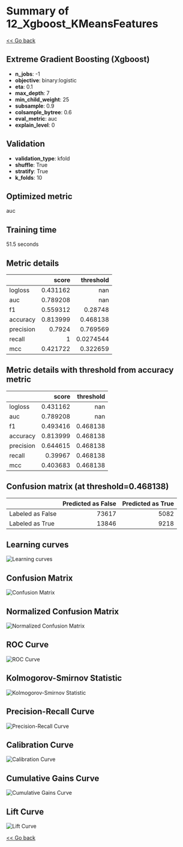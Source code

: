 # Summary of 12_Xgboost_KMeansFeatures

[<< Go back](../README.md)


## Extreme Gradient Boosting (Xgboost)
- **n_jobs**: -1
- **objective**: binary:logistic
- **eta**: 0.1
- **max_depth**: 7
- **min_child_weight**: 25
- **subsample**: 0.9
- **colsample_bytree**: 0.6
- **eval_metric**: auc
- **explain_level**: 0

## Validation
 - **validation_type**: kfold
 - **shuffle**: True
 - **stratify**: True
 - **k_folds**: 10

## Optimized metric
auc

## Training time

51.5 seconds

## Metric details
|           |    score |   threshold |
|:----------|---------:|------------:|
| logloss   | 0.431162 | nan         |
| auc       | 0.789208 | nan         |
| f1        | 0.559312 |   0.28748   |
| accuracy  | 0.813999 |   0.468138  |
| precision | 0.7924   |   0.769569  |
| recall    | 1        |   0.0274544 |
| mcc       | 0.421722 |   0.322659  |


## Metric details with threshold from accuracy metric
|           |    score |   threshold |
|:----------|---------:|------------:|
| logloss   | 0.431162 |  nan        |
| auc       | 0.789208 |  nan        |
| f1        | 0.493416 |    0.468138 |
| accuracy  | 0.813999 |    0.468138 |
| precision | 0.644615 |    0.468138 |
| recall    | 0.39967  |    0.468138 |
| mcc       | 0.403683 |    0.468138 |


## Confusion matrix (at threshold=0.468138)
|                  |   Predicted as False |   Predicted as True |
|:-----------------|---------------------:|--------------------:|
| Labeled as False |                73617 |                5082 |
| Labeled as True  |                13846 |                9218 |

## Learning curves
![Learning curves](learning_curves.png)
## Confusion Matrix

![Confusion Matrix](confusion_matrix.png)


## Normalized Confusion Matrix

![Normalized Confusion Matrix](confusion_matrix_normalized.png)


## ROC Curve

![ROC Curve](roc_curve.png)


## Kolmogorov-Smirnov Statistic

![Kolmogorov-Smirnov Statistic](ks_statistic.png)


## Precision-Recall Curve

![Precision-Recall Curve](precision_recall_curve.png)


## Calibration Curve

![Calibration Curve](calibration_curve_curve.png)


## Cumulative Gains Curve

![Cumulative Gains Curve](cumulative_gains_curve.png)


## Lift Curve

![Lift Curve](lift_curve.png)



[<< Go back](../README.md)
